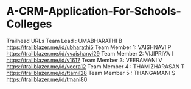 # A-CRM-Application-For-Schools-Colleges
Trailhead URLs
Team Lead : UMABHARATHI B
https://trailblazer.me/id/ubharathi5
Team Member 1: VAISHNAVI P
https://trailblazer.me/id/vvaishanvi29
Team Member 2: VIJIPRIYA I
https://trailblazer.me/id/v1617
Team Member 3: VEERAMANI V
https://trailblazer.me/id/veera12
Team Member 4 : THAMIZHARASAN T
https://trailblazer.me/id/ttamil28
Team Member 5 : THANGAMANI S
https://trailblazer.me/id/tmani80
